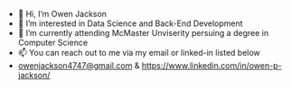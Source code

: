 - 👋 Hi, I’m Owen Jackson
- 👀 I’m interested in Data Science and Back-End Development
- 🌱 I’m currently attending McMaster Unviserity persuing a degree in Computer Science
- 📫 You can reach out to me via my email or linked-in listed below
- owenjackson4747@gmail.com & https://www.linkedin.com/in/owen-p-jackson/

<!---
OwenJackson777/OwenJackson777 is a ✨ special ✨ repository because its `README.md` (this file) appears on your GitHub profile.
You can click the Preview link to take a look at your changes.
--->
